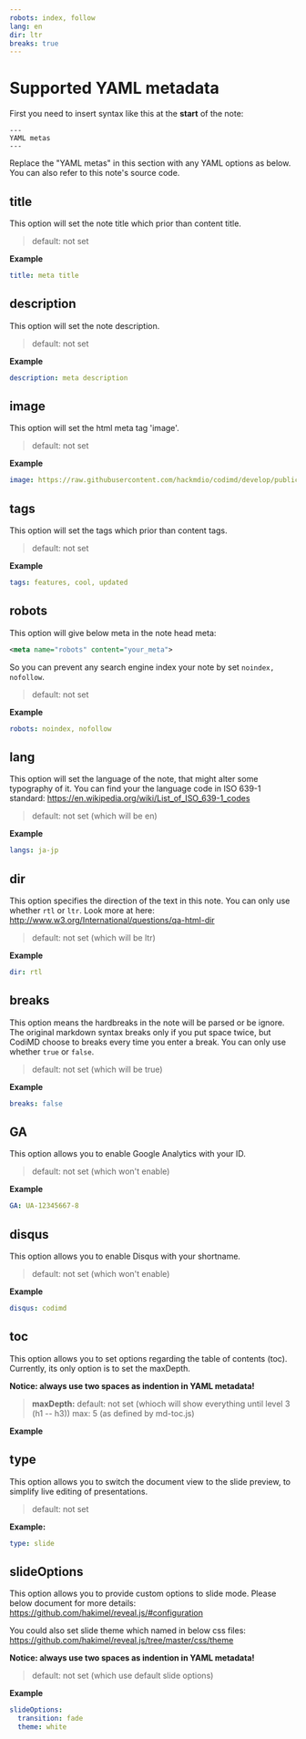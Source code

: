 ```yaml
---
robots: index, follow
lang: en
dir: ltr
breaks: true
---
```


Supported YAML metadata
===

First you need to insert syntax like this at the **start** of the note:
```
---
YAML metas
---
```

Replace the "YAML metas" in this section with any YAML options as below.
You can also refer to this note's source code.

title
---
This option will set the note title which prior than content title.

> default: not set

**Example**
```yml
title: meta title
```

description
---
This option will set the note description.

> default: not set

**Example**
```yml
description: meta description
```

image
---
This option will set the html meta tag 'image'.

> default: not set

**Example**
```yml
image: https://raw.githubusercontent.com/hackmdio/codimd/develop/public/screenshot.png
```

tags
---
This option will set the tags which prior than content tags.

> default: not set

**Example**
```yml
tags: features, cool, updated
```

robots
---
This option will give below meta in the note head meta:
```xml
<meta name="robots" content="your_meta">
```
So you can prevent any search engine index your note by set `noindex, nofollow`.

> default: not set

**Example**
```yml
robots: noindex, nofollow
```

lang
---
This option will set the language of the note, that might alter some typography of it.
You can find your the language code in ISO 639-1 standard:
https://en.wikipedia.org/wiki/List_of_ISO_639-1_codes

> default: not set (which will be en)

**Example**
```yml
langs: ja-jp
```

dir
---
This option specifies the direction of the text in this note.
You can only use whether `rtl` or `ltr`.
Look more at here:
http://www.w3.org/International/questions/qa-html-dir

> default: not set (which will be ltr)

**Example**
```yml
dir: rtl
```

breaks
---
This option means the hardbreaks in the note will be parsed or be ignore.
The original markdown syntax breaks only if you put space twice, but CodiMD choose to breaks every time you enter a break.
You can only use whether `true` or `false`.

> default: not set (which will be true)

**Example**
```yml
breaks: false
```

GA
---
This option allows you to enable Google Analytics with your ID.

> default: not set (which won't enable)

**Example**
```yml
GA: UA-12345667-8
```

disqus
---
This option allows you to enable Disqus with your shortname.

> default: not set (which won't enable)

**Example**
```yml
disqus: codimd
```

toc
---

This option allows you to set options regarding the table of contents (toc). Currently, its only option is to set the maxDepth.

**Notice: always use two spaces as indention in YAML metadata!**


> **maxDepth:**
> default: not set (whioch will show everything until level 3 (h1 -- h3))
> max: 5 (as defined by md-toc.js)


**Example**


type
---
This option allows you to switch the document view to the slide preview, to simplify live editing of presentations.

> default: not set

**Example:**
```yml
type: slide
```

slideOptions
---
This option allows you to provide custom options to slide mode.
Please below document for more details:
https://github.com/hakimel/reveal.js/#configuration

You could also set slide theme which named in below css files:
https://github.com/hakimel/reveal.js/tree/master/css/theme

**Notice: always use two spaces as indention in YAML metadata!**

> default: not set (which use default slide options)

**Example**
```yml
slideOptions:
  transition: fade
  theme: white
```
